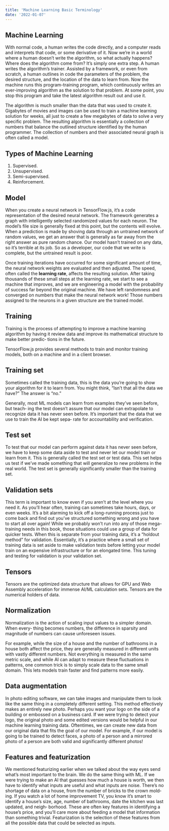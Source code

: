 ```yaml
---
title: 'Machine Learning Basic Terminology'
date: '2022-01-07'
---
```


## Machine Learning
With normal code, a human writes the code directly, and a computer reads and interprets that code, or some 
derivative of it. Now we’re in a world where a human doesn’t write the algorithm, so what actually happens? 
Where does the algorithm come from? It’s simply one extra step. A human writes the algorithm’s trainer. 
Assisted by a framework, or even from scratch, a human outlines in code the parameters of the problem,
the desired structure, and the location of the data to learn from. Now the machine
runs this program-training program, which continuously writes an ever-improving
algorithm as the solution to that problem. At some point, you stop this program and
take the latest algorithm result out and use it.

The algorithm is much smaller than the data that was used to create it. Gigabytes of
movies and images can be used to train a machine learning solution for weeks, all just
to create a few megabytes of data to solve a very specific problem. The resulting algorithm is essentially a collection 
of numbers that balance the outlined structure identified by the human programmer. The collection of numbers and their 
associated neural graph is often called a model.

## Types of Machine Learning
1. Supervised.
2. Unsupervised.
3. Semi-supervised.
4. Reinforcement.

## Model
When you create a neural network in TensorFlow.js, it’s a code representation of the
desired neural network. The framework generates a graph with intelligently selected
randomized values for each neuron. The model’s file size is generally fixed at this
point, but the contents will evolve. When a prediction is made by shoving data
through an untrained network of random values, we get an answer that is generally as
far away from the right answer as pure random chance. Our model hasn’t trained on
any data, so it’s terrible at its job. So as a developer, our code that we write is complete,
but the untrained result is poor.

Once training iterations have occurred for some significant amount of time, the neural network weights are evaluated 
and then adjusted. The speed, often called the **learning rate**, affects the resulting solution. After taking thousands 
of these small steps at the learning rate, we start to see a machine that improves, and we are engineering a
model with the probability of success far beyond the original machine. We have left
randomness and converged on numbers that make the neural network work! Those
numbers assigned to the neurons in a given structure are the trained model.

## Training
Training is the process of attempting to improve a machine learning algorithm by
having it review data and improve its mathematical structure to make better predic‐
tions in the future.

TensorFlow.js provides several methods to train and monitor training models, both
on a machine and in a client browser.

## Training set
Sometimes called the training data, this is the data you’re going to show your algorithm 
for it to learn from. You might think, “Isn’t that all the data we have?” The answer is “no.”

Generally, most ML models can learn from examples they’ve seen before, but teach‐
ing the test doesn’t assure that our model can extrapolate to recognize data it has
never seen before. It’s important that the data that we use to train the AI be kept sepa‐
rate for accountability and verification.

## Test set
To test that our model can perform against data it has never seen before, we have to
keep some data aside to test and never let our model train or learn from it. This is
generally called the test set or test data. This set helps us test if we’ve made something
that will generalize to new problems in the real world. The test set is generally significantly 
smaller than the training set.

## Validation sets
This term is important to know even if you aren’t at the level where you need it. As
you’ll hear often, training can sometimes take hours, days, or even weeks. It’s a bit
alarming to kick off a long-running process just to come back and find out you’ve
structured something wrong and you have to start all over again! While we probably
won’t run into any of those mega-training needs in this book, those situations could
use a group of data for quicker tests. When this is separate from your training data,
it’s a “holdout method” for validation. Essentially, it’s a practice where a small set of
training data is set aside to make validation tests before letting your model train on
an expensive infrastructure or for an elongated time. This tuning and testing for validation 
is your validation set.

## Tensors
Tensors are the optimized data structure that allows for GPU and Web Assembly acceleration for
immense AI/ML calculation sets. Tensors are the numerical holders of data.

## Normalization
Normalization is the action of scaling input values to a simpler domain. When every‐
thing becomes numbers, the difference in sparsity and magnitude of numbers can
cause unforeseen issues.

For example, while the size of a house and the number of bathrooms in a house both
affect the price, they are generally measured in different units with vastly different
numbers. Not everything is measured in the same metric scale, and while AI can
adapt to measure these fluctuations in patterns, one common trick is to simply scale
data to the same small domain. This lets models train faster and find patterns more
easily.

## Data augmentation
In photo editing software, we can take images and manipulate them to look like the
same thing in a completely different setting. This method effectively makes an
entirely new photo. Perhaps you want your logo on the side of a building or embossed
on a business card. If we were trying to detect your logo, the original photo and some
edited versions would be helpful in our machine learning training data.
Oftentimes, we can create new data from our original data that fits the goal of our
model. For example, if our model is going to be trained to detect faces, a photo of a
person and a mirrored photo of a person are both valid and significantly different
photos!

## Features and featurization
We mentioned featurizing earlier when we talked about the way eyes send what’s
most important to the brain. We do the same thing with ML. If we were trying to
make an AI that guesses how much a house is worth, we then have to identify what
inputs are useful and what inputs are noise.
There’s no shortage of data on a house, from the number of bricks to the crown mold‐
ing. If you watch a lot of home improvement TV, you know it’s smart to identify a
house’s size, age, number of bathrooms, date the kitchen was last updated, and neigh‐
borhood. These are often key features in identifying a house’s price, and you’ll care
more about feeding a model that information than something trivial. Featurization is
the selection of these features from all the possible data that could be selected as
inputs.
